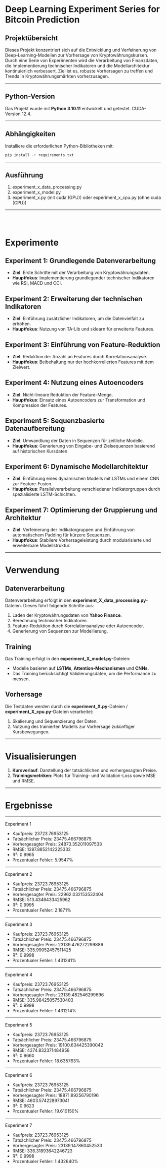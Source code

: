 # Deep Learning Experiment Series for Bitcoin Prediction

## Projektübersicht
Dieses Projekt konzentriert sich auf die Entwicklung und Verfeinerung von Deep-Learning-Modellen zur Vorhersage von Kryptowährungskursen. Durch eine Serie von Experimenten wird die Verarbeitung von Finanzdaten, die Implementierung technischer Indikatoren und die Modellarchitektur kontinuierlich verbessert. Ziel ist es, robuste Vorhersagen zu treffen und Trends in Kryptowährungsmärkten vorherzusagen.

---

## Python-Version
Das Projekt wurde mit **Python 3.10.11** entwickelt und getestet.
CUDA-Version 12.4.

---

## Abhängigkeiten
Installiere die erforderlichen Python-Bibliotheken mit:
```bash
pip install -r requirements.txt
```
---
## Ausführung
1. experiment_x_data_processing.py
2. experiment_x_model.py
3. experiment_x.py (mit cuda (GPU)) oder experiment_x_cpu.py (ohne cuda (CPU))

---
<br>
<br>

# Experimente

## Experiment 1: Grundlegende Datenverarbeitung
- **Ziel**: Erste Schritte mit der Verarbeitung von Kryptowährungsdaten.
- **Hauptfokus**: Implementierung grundlegender technischer Indikatoren wie RSI, MACD und CCI.

## Experiment 2: Erweiterung der technischen Indikatoren
- **Ziel**: Einführung zusätzlicher Indikatoren, um die Datenvielfalt zu erhöhen.
- **Hauptfokus**: Nutzung von TA-Lib und sklearn für erweiterte Features.

## Experiment 3: Einführung von Feature-Reduktion
- **Ziel**: Reduktion der Anzahl an Features durch Korrelationsanalyse.
- **Hauptfokus**: Beibehaltung nur der hochkorrelierten Features mit dem Zielwert.

## Experiment 4: Nutzung eines Autoencoders
- **Ziel**: Nicht-lineare Reduktion der Feature-Menge.
- **Hauptfokus**: Einsatz eines Autoencoders zur Transformation und Kompression der Features.

## Experiment 5: Sequenzbasierte Datenaufbereitung
- **Ziel**: Umwandlung der Daten in Sequenzen für zeitliche Modelle.
- **Hauptfokus**: Generierung von Eingabe- und Zielsequenzen basierend auf historischen Kursdaten.

## Experiment 6: Dynamische Modellarchitektur
- **Ziel**: Einführung eines dynamischen Modells mit LSTMs und einem CNN zur Feature-Fusion.
- **Hauptfokus**: Parallelverarbeitung verschiedener Indikatorgruppen durch spezialisierte LSTM-Schichten.

## Experiment 7: Optimierung der Gruppierung und Architektur
- **Ziel**: Verfeinerung der Indikatorgruppen und Einführung von automatischem Padding für kürzere Sequenzen.
- **Hauptfokus**: Stabilere Vorhersageleistung durch modularisierte und erweiterbare Modellstruktur.

---

# Verwendung

## Datenverarbeitung
Datenverarbeitung erfolgt in den **experiment_X_data_processing.py**-Dateien. Dieses führt folgende Schritte aus:
1. Laden der Kryptowährungsdaten von **Yahoo Finance**.
2. Berechnung technischer Indikatoren.
3. Feature-Reduktion durch Korrelationsanalyse oder Autoencoder.
4. Generierung von Sequenzen zur Modellierung.

## Training
Das Training erfolgt in den **experiment_X_model.py**-Dateien:
- Modelle basieren auf **LSTMs**, **Attention-Mechanismen** und **CNNs**.
- Das Training berücksichtigt Validierungsdaten, um die Performance zu messen.

## Vorhersage
Die Testdaten werden durch die **experiment_X.py**-Dateien / **experiment_X_cpu.py**-Dateien verarbeitet:
1. Skalierung und Sequenzierung der Daten.
2. Nutzung des trainierten Modells zur Vorhersage zukünftiger Kursbewegungen.

---

# Visualisierungen
1. **Kursverlauf**: Darstellung der tatsächlichen und vorhergesagten Preise.
2. **Trainingsmetriken**: Plots für Training- und Validation-Loss sowie MSE und RMSE.
---
# Ergebnisse
---
Experiment 1
- Kaufpreis: 23723.76953125
- Tatsächlicher Preis: 23475.466796875
- Vorhergesagter Preis: 24873.352011097533
- RMSE: 1397.8852142225332
- R²: 0.9965
- Prozentualer Fehler: 5.9547%
---
Experiment 2
- Kaufpreis: 23723.76953125
- Tatsächlicher Preis: 23475.466796875
- Vorhergesagter Preis: 22962.032153532404
- RMSE: 513.4346433425962
- R²: 0.9995
- Prozentualer Fehler: 2.1871%
---
Experiment 3
- Kaufpreis: 23723.76953125
- Tatsächlicher Preis: 23475.466796875
- Vorhergesagter Preis: 23139.476272299886
- RMSE: 335.99052457511425
- R²: 0.9998
- Prozentualer Fehler: 1.431241%
---
Experiment 4
- Kaufpreis: 23723.76953125
- Tatsächlicher Preis: 23475.466796875
- Vorhergesagter Preis: 23139.482546299696
- RMSE: 335.98425057530403
- R²: 0.9998
- Prozentualer Fehler: 1.431214%
---
Experiment 5
- Kaufpreis: 23723.76953125
- Tatsächlicher Preis: 23475.466796875
- Vorhergesagter Preis: 19100.634425390042
- RMSE: 4374.832371484958
- R²: 0.9660
- Prozentualer Fehler: 18.635763%
---
Experiment 6
- Kaufpreis: 23723.76953125
- Tatsächlicher Preis: 23475.466796875
- Vorhergesagter Preis: 18871.89256790196
- RMSE: 4603.574228973041
- R²: 0.9623
- Prozentualer Fehler: 19.610150%
---
Experiment 7
- Kaufpreis: 23723.76953125
- Tatsächlicher Preis: 23475.466796875
- Vorhergesagter Preis: 23139.147860452533
- RMSE: 336.31893642246723
- R²: 0.9998
- Prozentualer Fehler: 1.432640%
